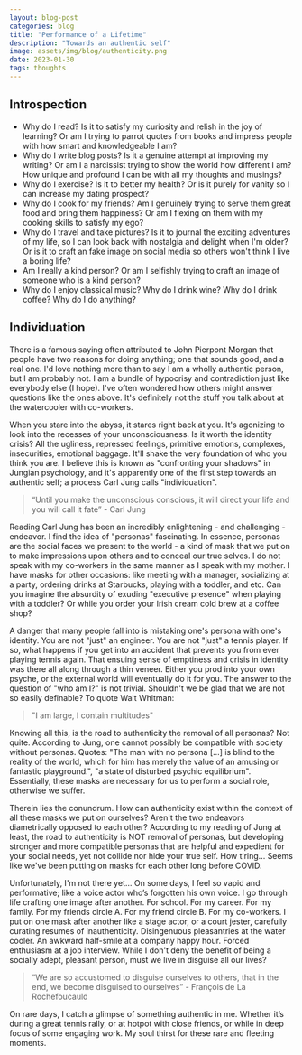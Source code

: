 ```yaml
---
layout: blog-post
categories: blog
title: "Performance of a Lifetime"
description: "Towards an authentic self"
image: assets/img/blog/authenticity.png
date: 2023-01-30
tags: thoughts
---
```


## Introspection

- Why do I read? Is it to satisfy my curiosity and relish in the joy of learning? Or am I trying to parrot quotes from books and impress people with how smart and knowledgeable I am? 
- Why do I write blog posts? Is it a genuine attempt at improving my writing? Or am I a narcissist trying to show the world how different I am? How unique and profound I can be with all my thoughts and musings?
- Why do I exercise? Is it to better my health? Or is it purely for vanity so I can increase my dating prospect? 
- Why do I cook for my friends? Am I genuinely trying to serve them great food and bring them happiness? Or am I flexing on them with my cooking skills to satisfy my ego? 
- Why do I travel and take pictures? Is it to journal the exciting adventures of my life, so I can look back with nostalgia and delight when I'm older? Or is it to craft an fake image on social media so others won't think I live a boring life? 
- Am I really a kind person? Or am I selfishly trying to craft an image of someone who is a kind person?
- Why do I enjoy classical music? Why do I drink wine? Why do I drink coffee? Why do I do anything? 

## Individuation

There is a famous saying often attributed to John Pierpont Morgan that people have two reasons for doing anything; one that sounds good, and a real one. I'd love nothing more than to say I am a wholly authentic person, but I am probably not. I am a bundle of hypocrisy and contradiction just like everybody else (I hope). I've often wondered how others might answer questions like the ones above. It's definitely not the stuff you talk about at the watercooler with co-workers. 

When you stare into the abyss, it stares right back at you. It's agonizing to look into the recesses of your unconsciousness. Is it worth the identity crisis? All the ugliness, repressed feelings, primitive emotions, complexes, insecurities, emotional baggage. It'll shake the very foundation of who you think you are. I believe this is known as "confronting your shadows" in Jungian psychology, and it's apparently one of the first step towards an authentic self; a process Carl Jung calls "individuation". 

> “Until you make the unconscious conscious, it will direct your life and you will call it fate” - Carl Jung

Reading Carl Jung has been an incredibly enlightening - and challenging - endeavor. I find the idea of "personas" fascinating. In essence, personas are the social faces we present to the world - a kind of mask that we put on to make impressions upon others and to conceal our true selves. I do not speak with my co-workers in the same manner as I speak with my mother. I have masks for other occasions: like meeting with a manager, socializing at a party, ordering drinks at Starbucks, playing with a toddler, and etc. Can you imagine the absurdity of exuding "executive presence" when playing with a toddler? Or while you order your Irish cream cold brew at a coffee shop?

A danger that many people fall into is mistaking one's persona with one's identity. You are not "just" an engineer. You are not "just" a tennis player. If so, what happens if you get into an accident that prevents you from ever playing tennis again. That ensuing sense of emptiness and crisis in identity was there all along through a thin veneer. Either you prod into your own psyche, or the external world will eventually do it for you. The answer to the question of "who am I?" is not trivial. Shouldn't we be glad that we are not so easily definable? To quote Walt Whitman: 

> "I am large, I contain multitudes"

Knowing all this, is the road to authenticity the removal of all personas? Not quite. According to Jung, one cannot possibly be compatible with society without personas. Quotes: "The man with no persona [...] is blind to the reality of the world, which for him has merely the value of an amusing or fantastic playground.", "a state of disturbed psychic equilibrium". Essentially, these masks are necessary for us to perform a social role, otherwise we suffer.

Therein lies the conundrum. How can authenticity exist within the context of all these masks we put on ourselves? Aren't the two endeavors diametrically opposed to each other? According to my reading of Jung at least, the road to authenticity is NOT removal of personas, but developing stronger and more compatible personas that are helpful and expedient for your social needs, yet not collide nor hide your true self. How tiring... Seems like we've been putting on masks for each other long before COVID.

Unfortunately, I'm not there yet... On some days, I feel so vapid and performative; like a voice actor who’s forgotten his own voice. I go through life crafting one image after another. For school. For my career. For my family. For my friends circle A. For my friend circle B. For my co-workers. I put on one mask after another like a stage actor, or a court jester, carefully curating resumes of inauthenticity. Disingenuous pleasantries at the water cooler. An awkward half-smile at a company happy hour. Forced enthusiasm at a job interview. While I don't deny the benefit of being a socially adept, pleasant person, must we live in disguise all our lives?

> “We are so accustomed to disguise ourselves to others, that in the end, we become disguised to ourselves” - François de La Rochefoucauld

On rare days, I catch a glimpse of something authentic in me. Whether it’s during a great tennis rally, or at hotpot with close friends, or while in deep focus of some engaging work. My soul thirst for these rare and fleeting moments.

